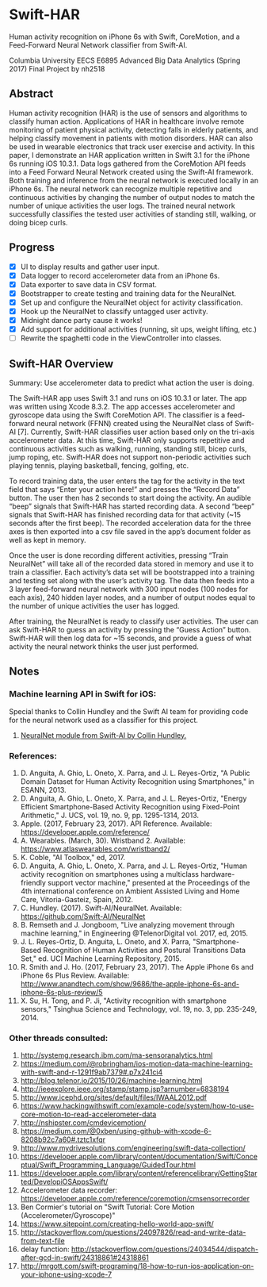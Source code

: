 # Swift-HAR

Human activity recognition on iPhone 6s with Swift, CoreMotion, and a Feed-Forward Neural Network classifier from Swift-AI.

Columbia University EECS E6895 Advanced Big Data Analytics (Spring 2017) Final Project by nh2518

## Abstract
Human activity recognition (HAR) is the use of sensors and algorithms to classify human action. Applications of HAR in healthcare involve remote monitoring of patient physical activity, detecting falls in elderly patients, and helping classify movement in patients with motion disorders. HAR can also be used in wearable electronics that track user exercise and activity. In this paper, I demonstrate an HAR application written in Swift 3.1 for the iPhone 6s running iOS 10.3.1. Data logs gathered from the CoreMotion API feeds into a Feed Forward Neural Network created using the Swift-AI framework. Both training and inference from the neural network is executed locally in an iPhone 6s. The neural network can recognize multiple repetitive and continuous activities by changing the number of output nodes to match the number of unique activities the user logs. The trained neural network successfully classifies the tested user activities of standing still, walking, or doing bicep curls.

## Progress
- [x] UI to display results and gather user input.
- [x] Data logger to record accelerometer data from an iPhone 6s.
- [x] Data exporter to save data in CSV format.
- [x] Bootstrapper to create testing and training data for the NeuralNet.
- [x] Set up and configure the NeuralNet object for activity classification.
- [x] Hook up the NeuralNet to classify untagged user activity.
- [x] Midnight dance party cause it works!
- [x] Add support for additional activities (running, sit ups, weight lifting, etc.)
- [ ] Rewrite the spaghetti code in the ViewController into classes.

## Swift-HAR Overview
Summary: Use accelerometer data to predict what action the user is doing.

The Swift-HAR app uses Swift 3.1 and runs on iOS 10.3.1 or later. The app was written using Xcode 8.3.2. The app accesses accelerometer and gyroscope data using the Swift CoreMotion API. The classifier is a feed-forward neural network (FFNN) created using the NeuralNet class of Swift-AI [7]. Currently, Swift-HAR classifies user action based only on the tri-axis accelerometer data. At this time, Swift-HAR only supports repetitive and continuous activities such as walking, running, standing still, bicep curls, jump roping, etc. Swift-HAR does not support non-periodic activities such playing tennis, playing basketball, fencing, golfing, etc.

To record training data, the user enters the tag for the activity in the text field that says “Enter your action here!” and presses the “Record Data” button. The user then has 2 seconds to start doing the activity. An audible “beep” signals that Swift-HAR has started recording data. A second “beep” signals that Swift-HAR has finished recording data for that activity (~15 seconds after the first beep). The recorded acceleration data for the three axes is then exported into a csv file saved in the app’s document folder as well as kept in memory.

Once the user is done recording different activities, pressing “Train NeuralNet” will take all of the recorded data stored in memory and use it to train a classifier. Each activity’s data set will be bootstrapped into a training and testing set along with the user’s activity tag. The data then feeds into a 3 layer feed-forward neural network with 300 input nodes (100 nodes for each axis), 240 hidden layer nodes, and a number of output nodes equal to the number of unique activities the user has logged.

After training, the NeuralNet is ready to classify user activities. The user can ask Swift-HAR to guess an activity by pressing the “Guess Action” button. Swift-HAR will then log data for ~15 seconds, and provide a guess of what activity the neural network thinks the user just performed.

## Notes

### Machine learning API in Swift for iOS:
Special thanks to Collin Hundley and the Swift AI team for providing code for the neural network used as a classifier for this project.
1. [NeuralNet module from Swift-AI by Collin Hundley.](https://github.com/Swift-AI/NeuralNet)

### References:
1. D. Anguita, A. Ghio, L. Oneto, X. Parra, and J. L. Reyes-Ortiz, "A Public Domain Dataset for Human Activity Recognition using Smartphones," in ESANN, 2013.
2. D. Anguita, A. Ghio, L. Oneto, X. Parra, and J. L. Reyes-Ortiz, "Energy Efficient Smartphone-Based Activity Recognition using Fixed-Point Arithmetic," J. UCS, vol. 19, no. 9, pp. 1295-1314, 2013.
3. Apple. (2017, February 23, 2017). API Reference. Available: https://developer.apple.com/reference/
4. A. Wearables. (March, 30). Wristband 2. Available: https://www.atlaswearables.com/wristband2/
5. K. Coble, "AI Toolbox," ed, 2017.
6. D. Anguita, A. Ghio, L. Oneto, X. Parra, and J. L. Reyes-Ortiz, "Human activity recognition on smartphones using a multiclass hardware-friendly support vector machine," presented at the Proceedings of the 4th international conference on Ambient Assisted Living and Home Care, Vitoria-Gasteiz, Spain, 2012. 
7. C. Hundley. (2017). Swift-AI/NeuralNet. Available: https://github.com/Swift-AI/NeuralNet
8. B. Remseth and J. Jongboom, "Live analyzing movement through machine learning," in Engineering @TelenorDigital vol. 2017, ed, 2015.
9. J. L. Reyes-Ortiz, D. Anguita, L. Oneto, and X. Parra, "Smartphone-Based Recognition of Human Activities and Postural Transitions Data Set," ed. UCI Machine Learning Repository, 2015.
10. R. Smith and J. Ho. (2017, February 23, 2017). The Apple iPhone 6s and iPhone 6s Plus Review. Available: http://www.anandtech.com/show/9686/the-apple-iphone-6s-and-iphone-6s-plus-review/5
11. X. Su, H. Tong, and P. Ji, "Activity recognition with smartphone sensors," Tsinghua Science and Technology, vol. 19, no. 3, pp. 235-249, 2014.

### Other threads consulted:
1. http://systemg.research.ibm.com/ma-sensoranalytics.html
2. https://medium.com/@robringham/ios-motion-data-machine-learning-with-swift-and-r-1291f9ab7379#.p7x241ci4
3. http://blog.telenor.io/2015/10/26/machine-learning.html
4. http://ieeexplore.ieee.org/stamp/stamp.jsp?arnumber=6838194
5. http://www.icephd.org/sites/default/files/IWAAL2012.pdf
6. https://www.hackingwithswift.com/example-code/system/how-to-use-core-motion-to-read-accelerometer-data
7. http://nshipster.com/cmdevicemotion/
8. https://medium.com/@0xben/using-github-with-xcode-6-8208b92c7a60#.tztc1xfqr
9. http://www.mydrivesolutions.com/engineering/swift-data-collection/
10. https://developer.apple.com/library/content/documentation/Swift/Conceptual/Swift_Programming_Language/GuidedTour.html
11. https://developer.apple.com/library/content/referencelibrary/GettingStarted/DevelopiOSAppsSwift/
12. Accelerometer data recorder: https://developer.apple.com/reference/coremotion/cmsensorrecorder
13. Ben Cormier's tutorial on "Swift Tutorial: Core Motion (Accelerometer/Gyroscope)"
14. https://www.sitepoint.com/creating-hello-world-app-swift/
15. http://stackoverflow.com/questions/24097826/read-and-write-data-from-text-file
16. delay function: http://stackoverflow.com/questions/24034544/dispatch-after-gcd-in-swift/24318861#24318861
17. http://mrgott.com/swift-programing/18-how-to-run-ios-application-on-your-iphone-using-xcode-7
